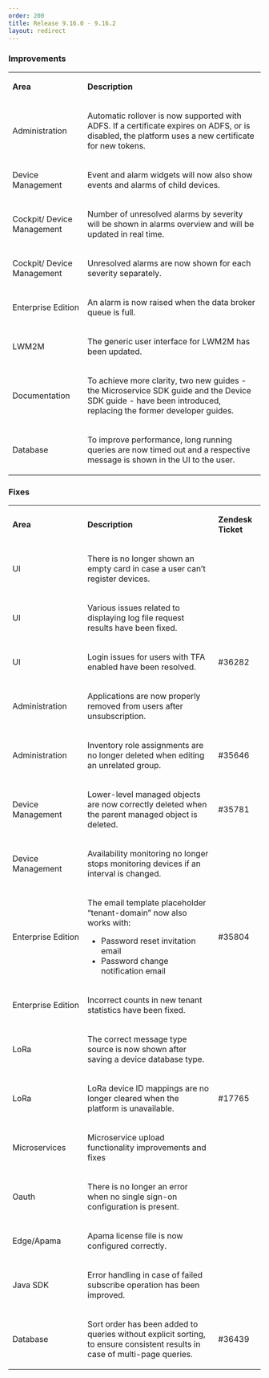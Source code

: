 ```yaml
---
order: 200
title: Release 9.16.0 - 9.16.2
layout: redirect
---
```


### Improvements

<table>
<col width = 150>
<tbody>
<tr>
<td>
<p><strong>Area</strong></p>
</td>
<td>
<p><strong>Description</strong></p>
</td>
</tr>
<tr>
<td>
<p><span>Administration</span></p>
</td>
<td>
<p><span>Automatic rollover is now supported with ADFS. If a certificate expires on ADFS, or is disabled, the platform uses a new certificate for new tokens. &nbsp;</span></p>
</td>
</tr>
<tr>
<td>
<p><span>Device Management</span></p>
</td>
<td>
<p><span>Event and alarm widgets will now also show events and alarms of child devices.</span></p>
</td>
</tr>
<tr>
<td>
<p><span>Cockpit/ Device Management</span></p>
</td>
<td>
<p><span>Number of unresolved alarms by severity will be shown in alarms overview and will be updated in real time. </span></p>
</td>
</tr>
<tr>
<td>
<p><span>Cockpit/ Device Management</span></p>
</td>
<td>
<p><span>Unresolved alarms are now shown for each severity separately. &nbsp;</span></p>
</td>
</tr>
<tr>
<td>
<p><span>Enterprise Edition</span></p>
</td>
<td>
<p><span>An alarm is now raised when the data broker queue is full.</span></p>
</td>
</tr>
<tr>
<td>
<p><span>LWM2M</span></p>
</td>
<td>
<p><span>The generic user interface for LWM2M has been updated.</span></p>
</td>
</tr>
<tr>
<td>
<p><span>Documentation</span></p>
</td>
<td>
<p><span>To achieve more clarity, two new guides - the Microservice SDK guide and the Device SDK guide - have been introduced, replacing the former developer guides.</span></p>
</td>
</tr>
<tr>
<td>
<p><span>Database</span></p>
</td>
<td>
<p><span>To improve performance, long running queries are now timed out and a respective message is shown in the UI to the user.</span></p>
</td>
</tr>
</tbody>
</table>


### Fixes

<table>
<col width = 150>
<tbody>
<tr>
<td>
<p><strong>Area</strong></p>
</td>
<td>
<p><strong>Description</strong></p>
</td>
<td>
<p><strong>Zendesk Ticket</strong></p>
</td>
</tr>
<tr>
<td>
<p><span>UI</span></p>
</td>
<td>
<p><span>There is no longer shown an empty card in case a user can’t register devices.</span></p>
</td>
<td>&nbsp;</td>
</tr>
<tr>
<td>
<p><span>UI</span></p>
</td>
<td>
<p><span>Various issues related to displaying log file request results have been fixed. </span></p>
</td>
<td>&nbsp;</td>
</tr>
<tr>
<td>
<p><span>UI</span></p>
</td>
<td>
<p><span>Login issues for users with TFA enabled have been resolved.</span></p>
</td>
<td>
<p><span>#36282</span></p>
</td>
</tr>
<tr>
<td>
<p><span>Administration</span></p>
</td>
<td>
<p><span>Applications are now properly removed from users after unsubscription.</span></p>
</td>
<td>&nbsp;</td>
</tr>
<tr>
<td>
<p><span>Administration</span></p>
</td>
<td>
<p><span>Inventory role assignments are no longer deleted when editing an unrelated group.</span></p>
</td>
<td>
<p><span>#35646</span></p>
</td>
</tr>
<tr>
<td>
<p><span>Device Management</span></p>
</td>
<td>
<p><span>Lower-level managed objects are now correctly deleted when the parent managed object is deleted.</span></p>
</td>
<td>
<p><span>#35781</span></p>
</td>
</tr>
<tr>
<td>
<p><span>Device Management</span></p>
</td>
<td>
<p><span>Availability monitoring no longer stops monitoring devices if an interval is changed.</span></p>
</td>
<td>&nbsp;</td>
</tr>
<tr>
<td>
<p><span>Enterprise Edition</span></p>
</td>
<td>
<p><span>The email template placeholder “tenant-domain” now also works with:</span></p>
<ul>
<li><span>Password reset invitation email</span></li>
<li><span>Password change notification email</span></li>
</ul>
</td>
<td>
<p><span>#35804</span></p>
</td>
</tr>
<tr>
<td>
<p><span>Enterprise Edition</span></p>
</td>
<td>
<p><span>Incorrect counts in new tenant statistics have been fixed.</span></p>
</td>
<td>&nbsp;</td>
</tr>
<tr>
<td>
<p><span>LoRa</span></p>
</td>
<td>
<p><span>The correct message type source is now shown after saving a device database type.</span></p>
</td>
<td>&nbsp;</td>
</tr>
<tr>
<td>
<p><span>LoRa</span></p>
</td>
<td>
<p><span>LoRa device ID mappings are no longer cleared when the platform is unavailable.</span></p>
</td>
<td>
<p><span>#17765</span></p>
</td>
</tr>
<tr>
<td>
<p><span>Microservices</span></p>
</td>
<td>
<p><span>Microservice upload functionality improvements and fixes</span></p>
</td>
<td>&nbsp;</td>
</tr>
<tr>
<td>
<p><span>Oauth</span></p>
</td>
<td>
<p><span>There is no longer an error when no single sign-on configuration is present.</span></p>
</td>
<td>&nbsp;</td>
</tr>
<tr>
<td>
<p><span>Edge/Apama</span></p>
</td>
<td>
<p><span>Apama license file is now configured correctly.</span></p>
</td>
<td>&nbsp;</td>
</tr>
<tr>
<td>
<p><span>Java SDK</span></p>
</td>
<td>
<p><span>Error handling in case of failed subscribe operation has been improved.</span></p>
</td>
<td>&nbsp;</td>
</tr>
<tr>
<td>
<p><span>Database</span></p>
</td>
<td>
<p><span>Sort order has been added to queries without explicit sorting, to ensure consistent results in case of multi-page queries.</span></p>
</td>
<td>
<p><span>#36439</span></p>
</td>
</tr>
</tbody>
</table>